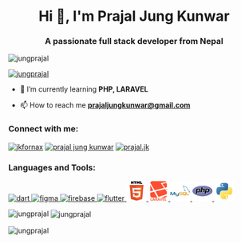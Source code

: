 <h1 align="center">Hi 👋, I'm Prajal Jung Kunwar</h1>
<h3 align="center">A passionate full stack developer from Nepal</h3>

<p align="left"> <img src="https://komarev.com/ghpvc/?username=jungprajal&label=Profile%20views&color=0e75b6&style=flat" alt="jungprajal" /> </p>

<p align="left"> <a href="https://github.com/ryo-ma/github-profile-trophy"><img src="https://github-profile-trophy.vercel.app/?username=jungprajal" alt="jungprajal" /></a> </p>

- 🌱 I’m currently learning **PHP, LARAVEL**

- 📫 How to reach me **prajaljungkunwar@gmail.com**

<h3 align="left">Connect with me:</h3>
<p align="left">
<a href="https://twitter.com/jkfornax" target="blank"><img align="center" src="https://raw.githubusercontent.com/rahuldkjain/github-profile-readme-generator/master/src/images/icons/Social/twitter.svg" alt="jkfornax" height="30" width="40" /></a>
<a href="https://fb.com/prajal jung kunwar" target="blank"><img align="center" src="https://raw.githubusercontent.com/rahuldkjain/github-profile-readme-generator/master/src/images/icons/Social/facebook.svg" alt="prajal jung kunwar" height="30" width="40" /></a>
<a href="https://instagram.com/prajal.jk" target="blank"><img align="center" src="https://raw.githubusercontent.com/rahuldkjain/github-profile-readme-generator/master/src/images/icons/Social/instagram.svg" alt="prajal.jk" height="30" width="40" /></a>
</p>

<h3 align="left">Languages and Tools:</h3>
<p align="left"> <a href="https://dart.dev" target="_blank" rel="noreferrer"> <img src="https://www.vectorlogo.zone/logos/dartlang/dartlang-icon.svg" alt="dart" width="40" height="40"/> </a> <a href="https://www.figma.com/" target="_blank" rel="noreferrer"> <img src="https://www.vectorlogo.zone/logos/figma/figma-icon.svg" alt="figma" width="40" height="40"/> </a> <a href="https://firebase.google.com/" target="_blank" rel="noreferrer"> <img src="https://www.vectorlogo.zone/logos/firebase/firebase-icon.svg" alt="firebase" width="40" height="40"/> </a> <a href="https://flutter.dev" target="_blank" rel="noreferrer"> <img src="https://www.vectorlogo.zone/logos/flutterio/flutterio-icon.svg" alt="flutter" width="40" height="40"/> </a> <a href="https://www.w3.org/html/" target="_blank" rel="noreferrer"> <img src="https://raw.githubusercontent.com/devicons/devicon/master/icons/html5/html5-original-wordmark.svg" alt="html5" width="40" height="40"/> </a> <a href="https://laravel.com/" target="_blank" rel="noreferrer"> <img src="https://raw.githubusercontent.com/devicons/devicon/master/icons/laravel/laravel-plain-wordmark.svg" alt="laravel" width="40" height="40"/> </a> <a href="https://www.mysql.com/" target="_blank" rel="noreferrer"> <img src="https://raw.githubusercontent.com/devicons/devicon/master/icons/mysql/mysql-original-wordmark.svg" alt="mysql" width="40" height="40"/> </a> <a href="https://www.php.net" target="_blank" rel="noreferrer"> <img src="https://raw.githubusercontent.com/devicons/devicon/master/icons/php/php-original.svg" alt="php" width="40" height="40"/> </a> <a href="https://www.python.org" target="_blank" rel="noreferrer"> <img src="https://raw.githubusercontent.com/devicons/devicon/master/icons/python/python-original.svg" alt="python" width="40" height="40"/> </a> </p>

<p><img align="left" src="https://github-readme-stats.vercel.app/api/top-langs?username=jungprajal&show_icons=true&locale=en&layout=compact" alt="jungprajal" /></p>

<p>&nbsp;<img align="center" src="https://github-readme-stats.vercel.app/api?username=jungprajal&show_icons=true&locale=en" alt="jungprajal" /></p>

<p><img align="center" src="https://github-readme-streak-stats.herokuapp.com/?user=jungprajal&" alt="jungprajal" /></p>
